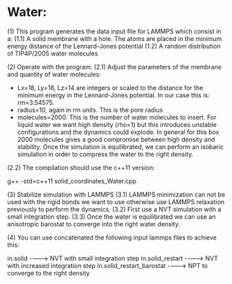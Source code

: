 # Water:

(1) This program generates the data input file for LAMMPS which consist in a: 
(1.1) A solid membrane with a hole. The atoms are placed in the minimum energy distance of the Lennard-Jones potential
(1.2) A random distribution of TIP4P/2005 water molecules

(2) Operate with the program:
(2.1) Adjust the parameters of the membrane and quantity of water molecules:
- Lx=18, Ly=18, Lz=14 are integers or scaled to the distance for the minimum energy in the Lennard-Jones potential. In our case this is: rm=3.54575.
- radius=10, again in rm units. This is the pore radius
- molecules=2000. This is the number of water molecules to insert. For liquid water we want high density (rho=1) but this introduces unstable configurations and the dynamics could explode. In general for this box 2000 molecules gives a good compromise between high density and stability. Once the simulation is equilibrated, we can perform an isobaric simulation in order to compress the water to the right density.

(2.2) The compilation should use the c++11 version:

g++ -std=c++11 solid_coordinates_Water.cpp

(3) Stabilize simulation with LAMMPS
(3.1) LAMMPS minimization can not be used with the rigid bonds we want to use otherwise use LAMMPS relaxation previously to perform the dynamics.
(3.2) First use a NVT simulation with a small integration step.
(3.3) Once the water is equilibrated we can use an anisotropic barostat to converge into the right water density.

(4) You can use concatenated the following input lammps files to achieve this:

in.solid                    ----> NVT with small integration step
in.solid_restart            ----> NVT with increased integration step
in.solid_restart_barostat   ----> NPT to converge to the right density

